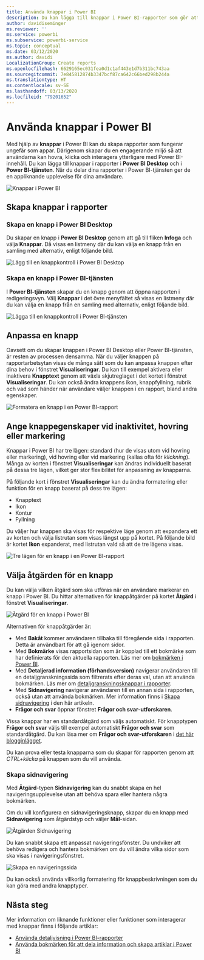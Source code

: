 ```yaml
---
title: Använda knappar i Power BI
description: Du kan lägga till knappar i Power BI-rapporter som gör att dina rapporter fungerar som appar, och fördjupar engagemanget hos användarna.
author: davidiseminger
ms.reviewer: ''
ms.service: powerbi
ms.subservice: powerbi-service
ms.topic: conceptual
ms.date: 03/12/2020
ms.author: davidi
LocalizationGroup: Create reports
ms.openlocfilehash: 6629165ec031fea0d1c1af443e1d7b311bc743aa
ms.sourcegitcommit: 7e845812874b3347bcf87ca642c66bed298b244a
ms.translationtype: HT
ms.contentlocale: sv-SE
ms.lasthandoff: 03/13/2020
ms.locfileid: "79201652"
---
```

# <a name="use-buttons-in-power-bi"></a>Använda knappar i Power BI
Med hjälp av **knappar** i Power BI kan du skapa rapporter som fungerar ungefär som appar. Därigenom skapar du en engagerande miljö så att användarna kan hovra, klicka och interagera ytterligare med Power BI-innehåll. Du kan lägga till knappar i rapporter i **Power BI Desktop** och i **Power BI-tjänsten**. När du delar dina rapporter i Power BI-tjänsten ger de en appliknande upplevelse för dina användare.

![Knappar i Power BI](media/desktop-buttons/power-bi-buttons.png)

## <a name="create-buttons-in-reports"></a>Skapa knappar i rapporter

### <a name="create-a-button-in-power-bi-desktop"></a>Skapa en knapp i Power BI Desktop

Du skapar en knapp i **Power BI Desktop** genom att gå till fliken **Infoga** och välja **Knappar**. Då visas en listmeny där du kan välja en knapp från en samling med alternativ, enligt följande bild. 

![Lägg till en knappkontroll i Power BI Desktop](media/desktop-buttons/power-bi-button-dropdown.png)

### <a name="create-a-button-in-the-power-bi-service"></a>Skapa en knapp i Power BI-tjänsten

I **Power BI-tjänsten** skapar du en knapp genom att öppna rapporten i redigeringsvyn. Välj **Knappar** i det övre menyfältet så visas en listmeny där du kan välja en knapp från en samling med alternativ, enligt följande bild. 

![Lägga till en knappkontroll i Power BI-tjänsten](media/desktop-buttons/power-bi-button-service-dropdown.png)

## <a name="customize-a-button"></a>Anpassa en knapp

Oavsett om du skapar knappen i Power BI Desktop eller Power BI-tjänsten, är resten av processen densamma. När du väljer knappen på rapportarbetsytan visas de många sätt som du kan anpassa knappen efter dina behov i fönstret **Visualiseringar**. Du kan till exempel aktivera eller inaktivera **Knapptext** genom att växla skjutreglaget i det kortet i fönstret **Visualiseringar**. Du kan också ändra knappens ikon, knappfyllning, rubrik och vad som händer när användare väljer knappen i en rapport, bland andra egenskaper.

![Formatera en knapp i en Power BI-rapport](media/desktop-buttons/power-bi-button-properties.png)

## <a name="set-button-properties-when-idle-hovered-over-or-selected"></a>Ange knappegenskaper vid inaktivitet, hovring eller markering

Knappar i Power BI har tre lägen: standard (hur de visas utom vid hovring eller markering), vid hovring eller vid markering (kallas ofta för *klickning*). Många av korten i fönstret **Visualiseringar** kan ändras individuellt baserat på dessa tre lägen, vilket ger stor flexibilitet för anpassning av knapparna.

På följande kort i fönstret **Visualiseringar** kan du ändra formatering eller funktion för en knapp baserat på dess tre lägen:

* Knapptext
* Ikon
* Kontur
* Fyllning

Du väljer hur knappen ska visas för respektive läge genom att expandera ett av korten och välja listrutan som visas längst upp på kortet. På följande bild är kortet **Ikon** expanderat, med listrutan vald så att de tre lägena visas.

![Tre lägen för en knapp i en Power BI-rapport](media/desktop-buttons/power-bi-button-format.png)


## <a name="select-the-action-for-a-button"></a>Välja åtgärden för en knapp

Du kan välja vilken åtgärd som ska utföras när en användare markerar en knapp i Power BI. Du hittar alternativen för knappåtgärder på kortet **Åtgärd** i fönstret **Visualiseringar**.

![Åtgärd för en knapp i Power BI](media/desktop-buttons/power-bi-button-action.png)

Alternativen för knappåtgärder är:

- Med **Bakåt** kommer användaren tillbaka till föregående sida i rapporten. Detta är användbart för att gå igenom sidor.
- Med **Bokmärke** visas rapportsidan som är kopplad till ett bokmärke som har definierats för den aktuella rapporten. Läs mer om [bokmärken i Power BI](desktop-bookmarks.md). 
- Med **Detaljerad information (förhandsversion)** navigerar användaren till en detaljgranskningssida som filtrerats efter deras val, utan att använda bokmärken. Läs mer om [detaljgranskningsknappar i rapporter](desktop-drill-through-buttons.md).
- Med **Sidnavigering** navigerar användaren till en annan sida i rapporten, också utan att använda bokmärken. Mer information finns i [Skapa sidnavigering](#create-page-navigation) i den här artikeln.
- **Frågor och svar** öppnar fönstret **Frågor och svar-utforskaren**. 

Vissa knappar har en standardåtgärd som väljs automatiskt. För knapptypen **Frågor och svar** väljs till exempel automatiskt **Frågor och svar** som standardåtgärd. Du kan läsa mer om **Frågor och svar-utforskaren** i [det här blogginlägget](https://powerbi.microsoft.com/blog/power-bi-desktop-april-2018-feature-summary/#Q&AExplorer).

Du kan prova eller testa knapparna som du skapar för rapporten genom att *CTRL+klicka* på knappen som du vill använda. 

### <a name="create-page-navigation"></a>Skapa sidnavigering

Med **Åtgärd**-typen **Sidnavigering** kan du snabbt skapa en hel navigeringsupplevelse utan att behöva spara eller hantera några bokmärken.

Om du vill konfigurera en sidnavigeringsknapp, skapar du en knapp med **Sidnavigering** som åtgärdstyp och väljer **Mål**-sidan.

![Åtgärden Sidnavigering](media/desktop-buttons/power-bi-page-navigation.png)

Du kan snabbt skapa ett anpassat navigeringsfönster. Du undviker att behöva redigera och hantera bokmärken om du vill ändra vilka sidor som ska visas i navigeringsfönstret.

![Skapa en navigeringssida](media/desktop-buttons/power-bi-build-navigation-pane.png)

Du kan också använda villkorlig formatering för knappbeskrivningen som du kan göra med andra knapptyper.

## <a name="next-steps"></a>Nästa steg
Mer information om liknande funktioner eller funktioner som interagerar med knappar finns i följande artiklar:

* [Använda detaljvisning i Power BI-rapporter](desktop-drillthrough.md)
* [Använda bokmärken för att dela information och skapa artiklar i Power BI](desktop-bookmarks.md)

